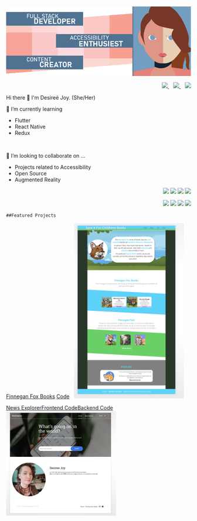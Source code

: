 <p align='center'>
	<IMG SRC='GitHubProfile.png'>
		</p>

	
<p align='right'>
  <a href="https://www.linkedin.com/in/rebecca-burch/">
    <img src="https://img.shields.io/badge/linkedin-%230077B5.svg?&style=for-the-badge&logo=linkedin&logoColor=white" />
  </a>&nbsp;&nbsp;
   <a href="https://twitter.com/thinkLikeADev">
    <img src="https://img.shields.io/badge/twitter-%231DA1F2.svg?&style=for-the-badge&logo=twitter&logoColor=white" />
  </a>&nbsp;&nbsp;
     <a href="mailto:desireebradish@gmail.com">
 <img src="https://img.shields.io/badge/gmail-D14836?&style=for-the-badge&logo=gmail&logoColor=white" />
	</a>
</p>
	
Hi there 👋 I'm Desireé Joy. (She/Her)
	
🔭 I’m currently learning
	<ul>
	<li>Flutter</li>
	<li>React Native</li>
	<li>Redux</li>
	</ul>
&nbsp;&nbsp;

👥 I’m looking to collaborate on ...
	<ul><li>Projects related to Accessibility</li>
		<li>Open Source</li>
		<li>Augmented Reality</li>
	</ul>
	
	
	
  <p align='right'>
	    <img src='https://img.shields.io/badge/HTML5-E34F26?style=for-the-badge&logo=html5&logoColor=white'>
	  <img src='https://img.shields.io/badge/CSS3-1572B6?style=for-the-badge&logo=css3&logoColor=white'>
	  <img src='https://img.shields.io/badge/JavaScript-F7DF1E?style=for-the-badge&logo=javascript&logoColor=black'>
	  <img src='https://img.shields.io/badge/Node.js-43853D?style=for-the-badge&logo=node.js&logoColor=white'>
	</p>
	  <p align='right'>
	  <img src='https://img.shields.io/badge/React-20232A?style=for-the-badge&logo=react&logoColor=61DAFB'>
	  <img src='https://img.shields.io/badge/MongoDB-4EA94B?style=for-the-badge&logo=mongodb&logoColor=white'>
	  <img src='https://img.shields.io/badge/React_Router-CA4245?style=for-the-badge&logo=react-router&logoColor=white'>
	  <img src='https://img.shields.io/badge/Express.js-404D59?style=for-the-badge'></p>
	</p>
	
	##Featured Projects

[Finnegan Fox Books](http://www.wytheria.com/SaveAFox) [Code](https://github.com/DesireeJoy/SaveAFox)&nbsp;&nbsp;
<IMG SRC='Fox-Site-Preview.png' width='300px'>

[News Explorer](https://desinews.netlify.app/)[Frontend Code](https://github.com/DesireeJoy/news-explorer-frontend)[Backend Code](https://github.com/DesireeJoy/news-explorer-api)
<IMG SRC='News-Explorer-Preview.png' width='300px'>
